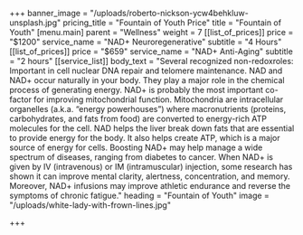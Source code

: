 +++
banner_image = "/uploads/roberto-nickson-ycw4behkluw-unsplash.jpg"
pricing_title = "Fountain of Youth Price"
title = "Fountain of Youth"
[menu.main]
parent = "Wellness"
weight = 7
[[list_of_prices]]
price = "$1200"
service_name = "NAD+ Neuroregenerative"
subtitle = "4 Hours"
[[list_of_prices]]
price = "$659"
service_name = "NAD+ Anti-Aging"
subtitle = "2 hours"
[[service_list]]
body_text = "Several recognized non-redoxroles: Important in cell nuclear DNA repair and telomere maintenance. NAD and NAD+ occur naturally in your body. They play a major role in the chemical process of generating energy. NAD+ is probably the most important co-factor for improving mitochondrial function. Mitochondria are intracellular organelles (a.k.a. “energy powerhouses”) where macronutrients (proteins, carbohydrates, and fats from food) are converted to energy-rich ATP molecules for the cell. NAD helps the liver break down fats that are essential to provide energy for the body. It also helps create ATP, which is a major source of energy for cells. Boosting NAD+ may help manage a wide spectrum of diseases, ranging from diabetes to cancer. When NAD+ is given by IV (intravenous) or IM (intramuscular) injection, some research has shown it can improve mental clarity, alertness, concentration, and memory. Moreover, NAD+ infusions may improve athletic endurance and reverse the symptoms of chronic fatigue."
heading = "Fountain of Youth"
image = "/uploads/white-lady-with-frown-lines.jpg"

+++
